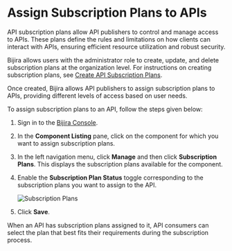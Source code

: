# Assign Subscription Plans to APIs

API subscription plans allow API publishers to control and manage access to APIs. These plans define the rules and limitations on how clients can interact with APIs, ensuring efficient resource utilization and robust security.

Bijira allows users with the administrator role to create, update, and delete subscription plans at the organization level. For instructions on creating subscription plans, see [Create API Subscription Plans](../administer/settings/create-api-subscription-plans.md).

Once created, Bijira allows API publishers to assign subscription plans to APIs, providing different levels of access based on user needs.

To assign subscription plans to an API, follow the steps given below: 

1. Sign in to the [Bijira Console](https://console.bijira.dev/).
2. In the **Component Listing** pane, click on the component for which you want to assign subscription plans.
3. In the left navigation menu, click **Manage** and then click **Subscription Plans**. This displays the subscription plans available for the component.
4. Enable the **Subscription Plan Status** toggle corresponding to the subscription plans you want to assign to the API.

    ![Subscription Plans](../../assets/img/develop-api-proxy/subscription-plans.png)

5. Click **Save**.

When an API has subscription plans assigned to it, API consumers can select the plan that best fits their requirements during the subscription process. 

<!-- TODO: Link the correct documentation after it is done -->
<!-- For details, see [Subscribe to an API with a Subscription Plan](./subscribe-to-an-api-with-a-subscription-plan.md) -->
